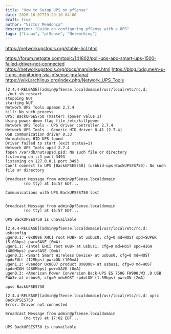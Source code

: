 ```yaml
---
title: "How to Setup UPS on pfSense"
date: 2020-10-07T19:29:10-04:00
draft: true
author: "Victor Mendonça"
description: "Guide on configuring pfSense with a UPS"
tags: ["Linux", "pfSense", "Networking"]
---
```



https://networkupstools.org/stable-hcl.html

https://forum.netgate.com/topic/141802/poll-ups-apc-smart-ups-1500-failed-driver-not-connected
https://networkupstools.org/docs/man/index.html
https://blog.lbdg.me/n-u-t-ups-monitoring-via-pfsense-grafana/
https://wiki.archlinux.org/index.php/Network_UPS_Tools


```
[2.4.4-RELEASE][admin@pfSense.localdomain]/usr/local/etc/rc.d: ./nut.sh restart
stopping NUT
starting NUT
Network UPS Tools upsmon 2.7.4
kill: No such process
UPS: BackUPSES750 (master) (power value 1)
Using power down flag file /etc/killpower
Network UPS Tools - UPS driver controller 2.7.4
Network UPS Tools - Generic HID driver 0.41 (2.7.4)
USB communication driver 0.33
No matching HID UPS found
Driver failed to start (exit status=1)
Network UPS Tools upsd 2.7.4
fopen /var/db/nut/upsd.pid: No such file or directory
listening on ::1 port 3493
listening on 127.0.0.1 port 3493
Can't connect to UPS [BackUPSES750] (usbhid-ups-BackUPSES750): No such file or directory

Broadcast Message from admin@pfSense.localdomain                               
        (no tty) at 16:57 EDT...                                               

Communications with UPS BackUPSES750 lost                                      


Broadcast Message from admin@pfSense.localdomain                               
        (no tty) at 16:57 EDT...                                               

UPS BackUPSES750 is unavailable
```


```
[2.4.4-RELEASE][admin@pfSense.localdomain]/usr/local/etc/rc.d: usbconfig
ugen0.1: <0x8086 XHCI root HUB> at usbus0, cfg=0 md=HOST spd=SUPER (5.0Gbps) pwr=SAVE (0mA)
ugen1.1: <Intel EHCI root HUB> at usbus1, cfg=0 md=HOST spd=HIGH (480Mbps) pwr=SAVE (0mA)
ugen0.2: <Smart Smart Wireless Device> at usbus0, cfg=0 md=HOST spd=FULL (12Mbps) pwr=ON (100mA)
ugen1.2: <vendor 0x8087 product 0x8000> at usbus1, cfg=0 md=HOST spd=HIGH (480Mbps) pwr=SAVE (0mA)
ugen0.3: <American Power Conversion Back-UPS ES 750G FW908.W3 .D USB FWW3> at usbus0, cfg=0 md=HOST spd=LOW (1.5Mbps) pwr=ON (2mA)
```

`upsc BackUPSES750`

```
[2.4.4-RELEASE][admin@pfSense.localdomain]/usr/local/etc/rc.d: upsc BackUPSES750
Error: Driver not connected

Broadcast Message from admin@pfSense.localdomain                               
        (no tty) at 17:02 EDT...                                               

UPS BackUPSES750 is unavailable
```
